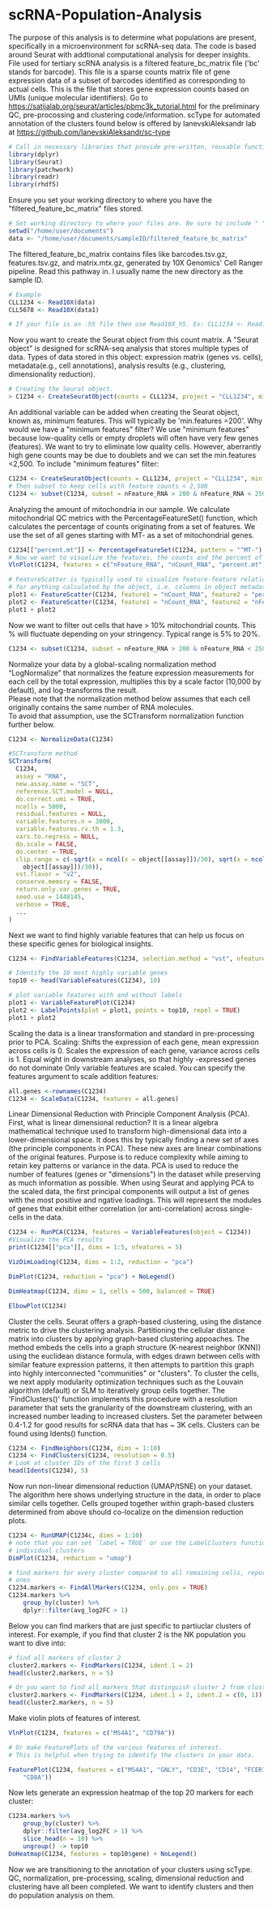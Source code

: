 # scRNA-Population-Analysis
The purpose of this analysis is to determine what populations are present, specifically in a microenvironment for scRNA-seq data.
The code is based around Seurat with addtional computational analysis for deeper insights. File used for tertiary scRNA analysis is a filtered feature_bc_matrix file ('bc' stands for barcode). 
This file is a sparse counts matrix file of gene expression data of a subset of barcodes identified as corresponding to actual cells.
This is the file that stores gene expression counts based on UMIs (unique molecular identifiers).
Go to https://satijalab.org/seurat/articles/pbmc3k_tutorial.html for the preliminary QC, pre-procossing and clustering code/information.
scType for automated annotation of the clusters found below is offered by IanevskiAleksandr lab at https://github.com/IanevskiAleksandr/sc-type
```r
# Call in necessary libraries that provide pre-written, reusable functions and tools to do job.
library(dplyr)
library(Seurat)
library(patchwork)
library(readr)
library(rhdf5)
```
Ensure you set your working directory to where you have the "filtered_feature_bc_matrix" files stored.

```r
# Set working directory to where your files are. Be sure to include " " in the code below. 'data' now becomes that pathway. Do this for each matrix file (data, data1, data2...)
setwd("/home/user/documents")
data <- "/home/user/documents/sampleID/filtered_feature_bc_matrix"
```

The filtered_feature_bc_matrix contains files like barcodes.tsv.gz, features.tsv.gz, and matrix.mtx.gz, generated by 10X Genomics' Cell Ranger pipeline.
Read this pathway in.  I usually name the new directory as the sample ID.
```r
# Example
CLL1234 <- Read10X(data)
CLL5678 <- Read10X(data1)

# If your file is an .h5 file then use Read10X_h5. Ex: CLL1234 <- Read10X_h5(data)
```
Now you want to create the Seurat object from this count matrix.  A "Seurat object" is designed for scRNA-seq analysis that stores multiple types of data.
Types of data stored in this object: expression matrix (genes vs. cells), metadata(e.g., cell annotations), analysis results (e.g., clustering, dimensionality reduction).

```r
# Creating the Seurat object.
> C1234 <- CreateSeuratObject(counts = CLL1234, project = "CLL1234", min.cells = 3)
```

An additional variable can be added when creating the Seurat object, known as, minimum features.  This will typically be 'min.features =200'.
Why would we have a "minimum features" filter?  We use "minimum features" because low-quality cells or empty droplets will often have very few genes (features).
We want to try to eliminate low quality cells. However, aberrantly high gene counts may be due to doublets and we can set the min.features <2,500. 
To include "minimum features" filter:
```r
C1234 <- CreateSeuratObject(counts = CLL1234, project = "CLL1234", min.cells = 3, min.features = 200)
# Then subset to keep cells with feature counts < 2,500
C1234 <- subset(C1234, subset = nFeature_RNA > 200 & nFeature_RNA < 2500)
```

Analyzing the amount of mitochondria in our sample.
We calculate mitochondrial QC metrics with the PercentageFeatureSet() function, which calculates the percentage of counts originating from a set of features.
We use the set of all genes starting with MT- as a set of mitochondrial genes.
```r
C1234[["percent.mt"]] <- PercentageFeatureSet(C1234, pattern = "^MT-")
# Now we want to visualize the features, the counts and the percent of mitochondria.
VlnPlot(C1234, features = c("nFeature_RNA", "nCount_RNA", "percent.mt"), ncol = 3)

# FeatureScatter is typically used to visualize feature-feature relationships, but can be used
# for anything calculated by the object, i.e. columns in object metadata, PC scores etc.
plot1 <- FeatureScatter(C1234, feature1 = "nCount_RNA", feature2 = "percent.mt")
plot2 <- FeatureScatter(C1234, feature1 = "nCount_RNA", feature2 = "nFeature_RNA")
plot1 + plot2
```
Now we want to filter out cells that have > 10% mitochondrial counts.  This % will fluctuate depending on your stringency. Typical range is 5% to 20%.
```r
C1234 <- subset(C1234, subset = nFeature_RNA > 200 & nFeature_RNA < 2500 & percent.mt < 10)
```

Normalize your data by a global-scaling normalization method “LogNormalize” that normalizes the feature expression measurements for each cell by the total expression, multiplies this by a scale factor (10,000 by default), and log-transforms the result.  
Please note that the normalization method below assumes that each cell originally contains the same number of RNA molecules.  
To avoid that assumption, use the SCTransform normalization function further below.

```r
C1234 <- NormalizeData(C1234)

#SCTransform method
SCTransform(
  C1234,
  assay = "RNA",
  new.assay.name = "SCT",
  reference.SCT.model = NULL,
  do.correct.umi = TRUE,
  ncells = 5000,
  residual.features = NULL,
  variable.features.n = 3000,
  variable.features.rv.th = 1.3,
  vars.to.regress = NULL,
  do.scale = FALSE,
  do.center = TRUE,
  clip.range = c(-sqrt(x = ncol(x = object[[assay]])/30), sqrt(x = ncol(x =
    object[[assay]])/30)),
  vst.flavor = "v2",
  conserve.memory = FALSE,
  return.only.var.genes = TRUE,
  seed.use = 1448145,
  verbose = TRUE,
  ...
)
```
Next we want to find highly variable features that can help us focus on these specific genes for biological insights. 
```r
C1234 <- FindVariableFeatures(C1234, selection.method = "vst", nfeatures = 2000)

# Identify the 10 most highly variable genes
top10 <- head(VariableFeatures(C1234), 10)

# plot variable features with and without labels
plot1 <- VariableFeaturePlot(C1234)
plot2 <- LabelPoints(plot = plot1, points = top10, repel = TRUE)
plot1 + plot2
```
Scaling the data is a linear transformation and standard in pre-processing prior to PCA.
Scaling:
  Shifts the expression of each gene, mean expression across cells is 0.
  Scales the expression of each gene, variance across cells is 1.
  Equal wight in downstream analyses, so that highly -expressed genes do not dominate
Only variable features are scaled.
You can specify the features argument to scale addition features:
```r
all.genes <-rownames(C1234)
C1234 <- ScaleData(C1234, features = all.genes)
```
Linear Dimensional Reduction with Principle Component Analysis (PCA).
First, what is linear dimensional reduction?
  It is a linear algebra mathematical technique used to transform high-dimensional data into a lower-dimensional space.
  It does this by typically finding a new set of axes (the principle components in PCA).
  These new axes are linear combinations of the original features.
  Purpose is to reduce complexity while aiming to retain key patterns or variance in the data. 
PCA is used to reduce the number of features (genes or "dimensions") in the dataset while preserving as much information as possible.
When using Seurat and applying PCA to the scaled data, the first principal components will output a list of genes with the most positive and ngative loadings.
This will represent the modules of genes that exhibit either correlation (or anti-correlation) across single-cells in the data.
```r
C1234 <- RunPCA(C1234, features = VariableFeatures(object = C1234))
#Visualize the PCA results
print(C1234[["pca"]], dims = 1:5, nfeatures = 5)
```
```r
VizDimLoading(C1234, dims = 1:2, reduction = "pca")
```
```r
DimPlot(C1234, reduction = "pca") + NoLegend()
```
```r
DimHeatmap(C1234, dims = 1, cells = 500, balanced = TRUE)
```
```r
ElbowPlot(C1234)
```
Cluster the cells.
Seurat offers a graph-based clustering, using the distance metric to drive the clustering analysis.
Partitioning the cellular distance matrix into clusters by applying graph-based clustering appoaches.
The method embeds the cells into a graph structure (K-nearest neighbor (KNN)) using the euclidean distance formula,
with edges drawn between cells with similar feature expression patterns,
it then attempts to partition this graph into highly interconnected "communities" or "clusters".
To cluster the cells, we next apply modularity optimization techniques such as the Louvain algorithm (default) or SLM
to iteratively group cells together.
The 'FindClusters()' function implements this procedure with a resolution parameter that sets the
granularity of the downstream clustering, with an increased number leading to increased clusters.
Set the parameter between 0.4-1.2 for good results for scRNA data that has ~ 3K cells.
Clusters can be found using Idents() function.
```r
C1234 <- FindNeighbors(C1234, dims = 1:10)
C1234 <- FindClusters(C1234, resolution = 0.5)
# Look at cluster IDs of the first 5 cells
head(Idents(C1234), 5)
```
Now run non-linear dimensional reduction (UMAP/tSNE) on your dataset.
The algorithm here shows underlying structure in the data, in order to place similar cells together.
Cells grouped together within graph-based clusters determined from above should co-localize
on the dimension reduction plots.
```r
C1234 <- RunUMAP(C1234c, dims = 1:10)
# note that you can set `label = TRUE` or use the LabelClusters function to help label
# individual clusters
DimPlot(C1234, reduction = "umap")

# find markers for every cluster compared to all remaining cells, report only the positive
# ones
C1234.markers <- FindAllMarkers(C1234, only.pos = TRUE)
C1234.markers %>%
    group_by(cluster) %>%
    dplyr::filter(avg_log2FC > 1)

```
Below you can find markers that are just specific to partiuclar clusters of interest.
For example, if you find that cluster 2 is the NK population you want to dive into:
```r
# find all markers of cluster 2
cluster2.markers <- FindMarkers(C1234, ident.1 = 2)
head(cluster2.markers, n = 5)

# Or you want to find all markers that distinguish cluster 2 from clusters 0 and 1
cluster2.markers <- FindMarkers(C1234, ident.1 = 2, ident.2 = c(0, 1))
head(cluster2.markers, n = 5)
```
Make violin plots of features of interest.
```r
VlnPlot(C1234, features = c("MS4A1", "CD79A"))

# Or make FeaturePlots of the various features of interest.
# This is helpful when trying to identify the clusters in your data.

FeaturePlot(C1234, features = c("MS4A1", "GNLY", "CD3E", "CD14", "FCER1A", "FCGR3A", "LYZ", "PPBP",
    "CD8A"))
```
Now lets generate an expression heatmap of the top 20 markers for each cluster:
```r
C1234.markers %>%
    group_by(cluster) %>%
    dplyr::filter(avg_log2FC > 1) %>%
    slice_head(n = 10) %>%
    ungroup() -> top10
DoHeatmap(C1234, features = top10$gene) + NoLegend()
```

Now we are transitioning to the annotation of your clusters using scType.
QC, normalization, pre-processing, scaling, dimensional reduction and clustering have all been completed.
We want to identify clusters and then do population analysis on them.








